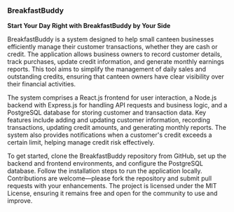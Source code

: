### BreakfastBuddy

**Start Your Day Right with BreakfastBuddy by Your Side**

BreakfastBuddy is a system designed to help small canteen businesses efficiently manage their customer transactions, whether they are cash or credit. The application allows business owners to record customer details, track purchases, update credit information, and generate monthly earnings reports. This tool aims to simplify the management of daily sales and outstanding credits, ensuring that canteen owners have clear visibility over their financial activities.

The system comprises a React.js frontend for user interaction, a Node.js backend with Express.js for handling API requests and business logic, and a PostgreSQL database for storing customer and transaction data. Key features include adding and updating customer information, recording transactions, updating credit amounts, and generating monthly reports. The system also provides notifications when a customer's credit exceeds a certain limit, helping manage credit risk effectively.

To get started, clone the BreakfastBuddy repository from GitHub, set up the backend and frontend environments, and configure the PostgreSQL database. Follow the installation steps to run the application locally. Contributions are welcome—please fork the repository and submit pull requests with your enhancements. The project is licensed under the MIT License, ensuring it remains free and open for the community to use and improve.
